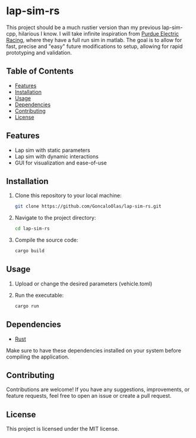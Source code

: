# lap-sim-rs

This project should be a much rustier version than my previous lap-sim-cpp, hilarious I know.
I will take infinite inspiration from [Purdue Electric Racing](https://github.com/PurdueElectricRacing/LapSim), where they have a full run sim in matlab.
The goal is to allow for fast, precise and "easy" future modifications to setup, allowing for rapid prototyping and validation.

## Table of Contents

- [Features](#features)
- [Installation](#installation)
- [Usage](#usage)
- [Dependencies](#dependencies)
- [Contributing](#contributing)
- [License](#license)

## Features

- Lap sim with static parameters
- Lap sim with dynamic interactions
- GUI for visualization and ease-of-use

## Installation

1. Clone this repository to your local machine:

    ```bash
    git clone https://github.com/GoncaloOlas/lap-sim-rs.git
    ```

2. Navigate to the project directory:

    ```bash
    cd lap-sim-rs
    ```

3. Compile the source code:

    ```bash
    cargo build
    ```

## Usage

1. Upload or change the desired parameters (vehicle.toml)

2. Run the executable:

    ```bash
    cargo run
    ```

## Dependencies

- [Rust](https://www.rust-lang.org/tools/install)

Make sure to have these dependencies installed on your system before compiling the application.

## Contributing

Contributions are welcome! If you have any suggestions, improvements, or feature requests, feel free to open an issue or create a pull request.

## License

This project is licensed under the MIT license.
